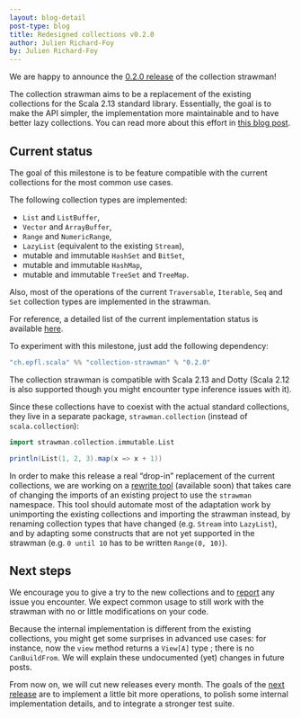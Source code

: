 ```yaml
---
layout: blog-detail
post-type: blog
title: Redesigned collections v0.2.0
author: Julien Richard-Foy
by: Julien Richard-Foy
---
```


We are happy to announce the
[0.2.0 release](https://index.scala-lang.org/scala/collection-strawman/collection-strawman/0.2.0)
of the collection strawman!

The collection strawman aims to be a replacement of the existing collections for the
Scala 2.13 standard library. Essentially, the goal is to make the API simpler, the
implementation more maintainable and to have better lazy collections. You can read more
about this effort in
[this blog post](https://www.scala-lang.org/blog/2017/02/28/collections-rework.html).

## Current status

The goal of this milestone is to be feature compatible with the current collections
for the most common use cases.

The following collection types are implemented:

- `List` and `ListBuffer`,
- `Vector` and `ArrayBuffer`,
- `Range` and `NumericRange`,
- `LazyList` (equivalent to the existing `Stream`),
- mutable and immutable `HashSet` and `BitSet`,
- mutable and immutable `HashMap`,
- mutable and immutable `TreeSet` and `TreeMap`.

Also, most of the operations of the current `Traversable`, `Iterable`, `Seq`
and `Set` collection types are implemented in the strawman.

For reference, a detailed list of the current implementation status is available
[here](https://github.com/scala/collection-strawman#implemented-collection-types).

To experiment with this milestone, just add the following dependency:

~~~ scala
"ch.epfl.scala" %% "collection-strawman" % "0.2.0"
~~~

The collection strawman is compatible with Scala 2.13 and Dotty (Scala 2.12 is
also supported though you might encounter type inference issues with it).

Since these collections have to coexist with the actual standard collections, they live in
a separate package, `strawman.collection` (instead of `scala.collection`):

~~~ scala
import strawman.collection.immutable.List

println(List(1, 2, 3).map(x => x + 1))
~~~

In order to make this release a real “drop-in” replacement of the current collections,
we are working on a
[rewrite tool](https://github.com/scala/collection-strawman/compare/master...olafurpg:scalafix)
(available soon) that takes care of changing the imports of an existing project to use
the `strawman` namespace. This tool should automate most of the adaptation work by
unimporting the existing collections and importing the strawman instead, by
renaming collection types that have changed (e.g. `Stream` into `LazyList`), and by
adapting some constructs that are not yet supported in the strawman (e.g. `0 until 10`
has to be written `Range(0, 10)`).

## Next steps

We encourage you to give a try to the new collections and to
[report](https://github.com/scala/collection-strawman/issues) any issue you encounter.
We expect common usage to still work with the strawman with no or little modifications
on your code.

Because the internal implementation is different from the existing collections, you
might get some surprises in advanced use cases: for instance, now the `view` method
returns a `View[A]` type ; there is no `CanBuildFrom`. We will explain these
undocumented (yet) changes in future posts.

From now on, we will cut new releases every month. The goals of the
[next release](https://github.com/scala/collection-strawman/milestone/2) are to
implement a little bit more operations, to polish some internal implementation details,
and to integrate a stronger test suite.
